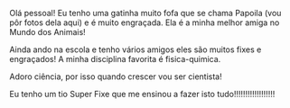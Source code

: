Olá pessoal!
Eu tenho uma gatinha muito fofa que se chama Papoila (vou pôr fotos dela aqui) e é muito engraçada. Ela é a minha melhor amiga no Mundo dos Animais!

Ainda ando na escola e tenho vários amigos eles são muitos fixes e engraçados! A minha disciplina favorita é fisica-quimica.

Adoro ciência, por isso quando crescer vou ser cientista!

Eu tenho um tio Super Fixe que me ensinou a fazer isto tudo!!!!!!!!!!!!!!!!!!



